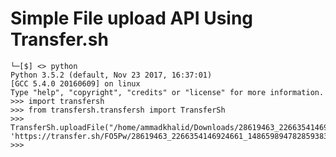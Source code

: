 # Simple File upload API Using Transfer.sh

```┌─[ammadkhalid@TheKiller] - [/mnt/D0E0EC3BE0EC2A04/python/clients/scrapers/lester/sc] - [پير مارچ 12, 17:07]
└─[$] <> python
Python 3.5.2 (default, Nov 23 2017, 16:37:01)
[GCC 5.4.0 20160609] on linux
Type "help", "copyright", "credits" or "license" for more information.
>>> import transfersh
>>> from transfersh.transfersh import TransferSh
>>> TransferSh.uploadFile("/home/ammadkhalid/Downloads/28619463_2266354146924661_1486598947828593839_o.jpg")
'https://transfer.sh/FO5Pw/28619463_2266354146924661_1486598947828593839_o.jpg'
>>>
```

